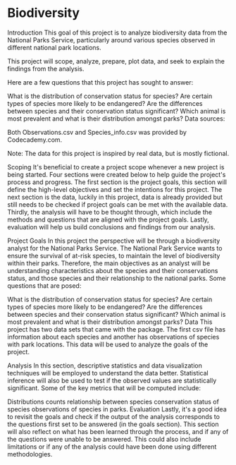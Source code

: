 # Biodiversity


 Introduction
This goal of this project is to analyze biodiversity data from the National Parks Service, particularly around various species observed in different national park locations.

This project will scope, analyze, prepare, plot data, and seek to explain the findings from the analysis.

Here are a few questions that this project has sought to answer:

What is the distribution of conservation status for species?
Are certain types of species more likely to be endangered?
Are the differences between species and their conservation status significant?
Which animal is most prevalent and what is their distribution amongst parks?
Data sources:

Both Observations.csv and Species_info.csv was provided by Codecademy.com.

Note: The data for this project is inspired by real data, but is mostly fictional.


Scoping
It's beneficial to create a project scope whenever a new project is being started. Four sections were created below to help guide the project's process and progress. The first section is the project goals, this section will define the high-level objectives and set the intentions for this project. The next section is the data, luckily in this project, data is already provided but still needs to be checked if project goals can be met with the available data. Thirdly, the analysis will have to be thought through, which include the methods and questions that are aligned with the project goals. Lastly, evaluation will help us build conclusions and findings from our analysis.

Project Goals
In this project the perspective will be through a biodiversity analyst for the National Parks Service. The National Park Service wants to ensure the survival of at-risk species, to maintain the level of biodiversity within their parks. Therefore, the main objectives as an analyst will be understanding characteristics about the species and their conservations status, and those species and their relationship to the national parks. Some questions that are posed:

What is the distribution of conservation status for species?
Are certain types of species more likely to be endangered?
Are the differences between species and their conservation status significant?
Which animal is most prevalent and what is their distribution amongst parks?
Data
This project has two data sets that came with the package. The first csv file has information about each species and another has observations of species with park locations. This data will be used to analyze the goals of the project.

Analysis
In this section, descriptive statistics and data visualization techniques will be employed to understand the data better. Statistical inference will also be used to test if the observed values are statistically significant. Some of the key metrics that will be computed include:

Distributions
counts
relationship between species
conservation status of species
observations of species in parks.
Evaluation
Lastly, it's a good idea to revisit the goals and check if the output of the analysis corresponds to the questions first set to be answered (in the goals section). This section will also reflect on what has been learned through the process, and if any of the questions were unable to be answered. This could also include limitations or if any of the analysis could have been done using different methodologies.
